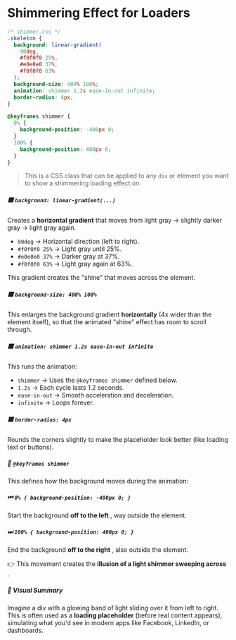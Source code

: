 # Shimmering Effect for Loaders

```css
/* shimmer.css */
.skeleton {
  background: linear-gradient(
    90deg,
    #f0f0f0 25%,
    #e0e0e0 37%,
    #f0f0f0 63%
  );
  background-size: 400% 100%;
  animation: shimmer 1.2s ease-in-out infinite;
  border-radius: 4px;
}

@keyframes shimmer {
  0% {
    background-position: -400px 0;
  }
  100% {
    background-position: 400px 0;
  }
}

```

> This is a CSS class that can be applied to any `div` or element you want to show a shimmering loading effect on.

##### 🟦 `background: linear-gradient(...)`

Creates a **horizontal gradient** that moves from light gray → slightly darker gray → light gray again.

* `90deg` → Horizontal direction (left to right).
* `#f0f0f0 25%` → Light gray until 25%.
* `#e0e0e0 37%` → Darker gray at 37%.
* `#f0f0f0 63%` → Light gray again at 63%.

This gradient creates the "shine" that moves across the element.

##### 🟦 `background-size: 400% 100%`

This enlarges the background gradient **horizontally** (4x wider than the element itself), so that the animated "shine" effect has room to scroll through.

##### 🟦 `animation: shimmer 1.2s ease-in-out infinite`

This runs the animation:

* `shimmer` → Uses the `@keyframes shimmer` defined below.
* `1.2s` → Each cycle lasts 1.2 seconds.
* `ease-in-out` → Smooth acceleration and deceleration.
* `infinite` → Loops forever.

##### 🟦 `border-radius: 4px`

Rounds the corners slightly to make the placeholder look better (like loading text or buttons).

##### 🔁 `@keyframes shimmer`

This defines how the background moves during the animation:

##### ⏮ `0% { background-position: -400px 0; }`

Start the background  **off to the left** , way outside the element.

##### ⏭ `100% { background-position: 400px 0; }`

End the background  **off to the right** , also outside the element.

👉 This movement creates the  **illusion of a light shimmer sweeping across** .

##### 🎯 Visual Summary

Imagine a div with a glowing band of light sliding over it from left to right. This is often used as a **loading placeholder** (before real content appears), simulating what you'd see in modern apps like Facebook, LinkedIn, or dashboards.
